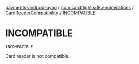 [payments-android-byod](../../index.md) / [com.cardflight.sdk.enumerations](../index.md) / [CardReaderCompatibility](index.md) / [INCOMPATIBLE](./-i-n-c-o-m-p-a-t-i-b-l-e.md)

# INCOMPATIBLE

`INCOMPATIBLE`

Card reader is not compatible.

